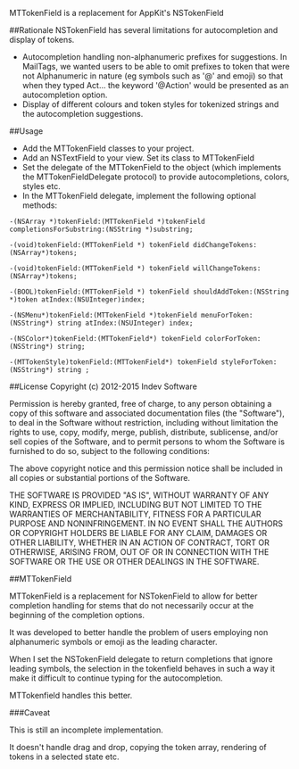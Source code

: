 MTTokenField is a replacement for AppKit's NSTokenField

##Rationale
NSTokenField has several limitations for autocompletion and display of tokens.  
* Autocompletion handling non-alphanumeric prefixes for suggestions.   In MailTags, we wanted users to be able to omit prefixes to token that were not Alphanumeric in nature (eg symbols such as '@' and emoji)  so that when they typed Act... the keyword '@Action' would be presented as an autocompletion option.
* Display of different colours and token styles for tokenized strings and the autocompletion suggestions. 

##Usage

* Add the MTTokenField classes to your project.  
* Add an NSTextField to your view.  Set its class to MTTokenField
* Set the delegate of the MTTokenField to the object (which implements the MTTokenFieldDelegate protocol) to provide autocompletions, colors, styles etc.
* In the MTTokenField delegate, implement the following optional methods:

```
-(NSArray *)tokenField:(MTTokenField *)tokenField completionsForSubstring:(NSString *)substring;

-(void)tokenField:(MTTokenField *) tokenField didChangeTokens:(NSArray*)tokens;

-(void)tokenField:(MTTokenField *) tokenField willChangeTokens:(NSArray*)tokens;

-(BOOL)tokenField:(MTTokenField *) tokenField shouldAddToken:(NSString *)token atIndex:(NSUInteger)index;

-(NSMenu*)tokenField:(MTTokenField *)tokenField menuForToken:(NSString*) string atIndex:(NSUInteger) index;

-(NSColor*)tokenField:(MTTokenField*) tokenField colorForToken:(NSString*) string;

-(MTTokenStyle)tokenField:(MTTokenField*) tokenField styleForToken:(NSString*) string ;
```



##License
Copyright (c) 2012-2015 Indev Software

Permission is hereby granted, free of charge, to any person obtaining a copy of this software and associated documentation files (the "Software"), to deal in the Software without restriction, including without limitation the rights to use, copy, modify, merge, publish, distribute, sublicense, and/or sell copies of the Software, and to permit persons to whom the Software is furnished to do so, subject to the following conditions:

The above copyright notice and this permission notice shall be included in all copies or substantial portions of the Software.

THE SOFTWARE IS PROVIDED "AS IS", WITHOUT WARRANTY OF ANY KIND, EXPRESS OR IMPLIED, INCLUDING BUT NOT LIMITED TO THE WARRANTIES OF MERCHANTABILITY, FITNESS FOR A PARTICULAR PURPOSE AND NONINFRINGEMENT. IN NO EVENT SHALL THE AUTHORS OR COPYRIGHT HOLDERS BE LIABLE FOR ANY CLAIM, DAMAGES OR OTHER LIABILITY, WHETHER IN AN ACTION OF CONTRACT, TORT OR OTHERWISE, ARISING FROM, OUT OF OR IN CONNECTION WITH THE SOFTWARE OR THE USE OR OTHER DEALINGS IN THE SOFTWARE.


##MTTokenField

MTTokenField is a replacement for NSTokenField to allow for better completion handling for stems that do not necessarily occur at the beginning of the completion options.

It was developed to better handle the problem of users employing non alphanumeric symbols or emoji as the leading character.

When I set the NSTokenField delegate to return completions that ignore leading symbols, the selection in the tokenfield behaves in such a way it make it difficult to continue typing for the autocompletion.

MTTokenfield handles this better.


###Caveat

This is still an incomplete implementation.

It doesn't handle drag and drop, copying the token array, rendering of tokens in a selected state etc.
